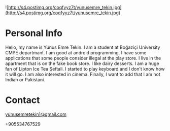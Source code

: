 ![http://s4.postimg.org/coqfyyz7t/yunusemre_tekin.jpg](http://s4.postimg.org/coqfyyz7t/yunusemre_tekin.jpg)
# Personal Info #

Hello, my name is Yunus Emre Tekin. I am a student at Boğaziçi University CMPE departmant. I am good at android programming. I have some applications that some people consider illegal at the play store. I live in the apartment that is on the fake book store. I like dairy desserts. I am a huge fan of Lipton Ice Tea Şeftali. I started to play keyboard and I don't know how it will go. I am also interested in cinema. Finally, I want to add that I am not Indian or Pakistani.


# Contact #

yunusemretekin1@gmail.com

+905534767529